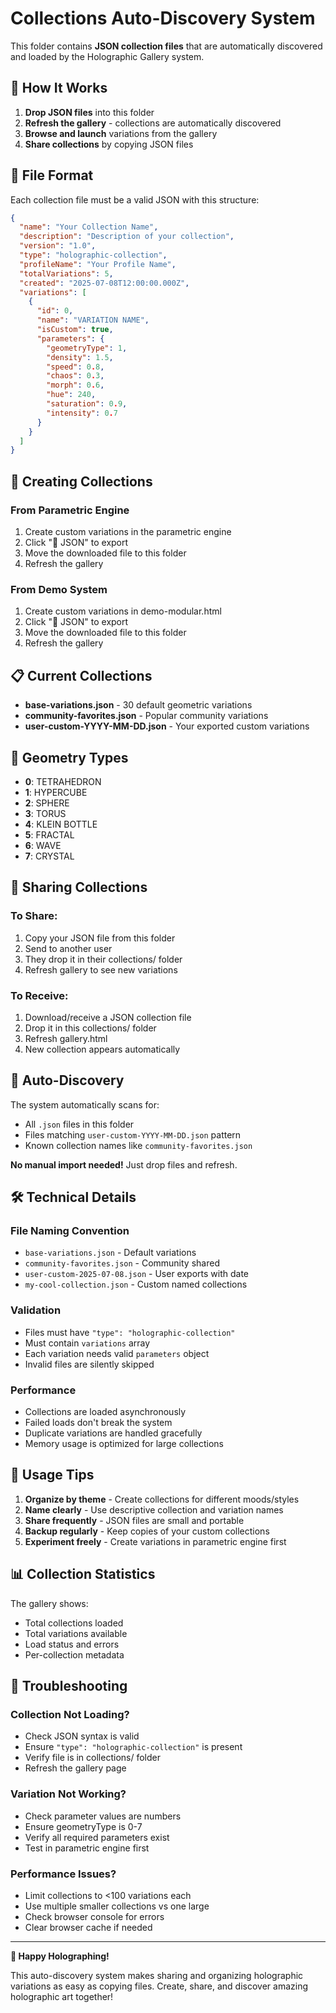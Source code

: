# Collections Auto-Discovery System

This folder contains **JSON collection files** that are automatically discovered and loaded by the Holographic Gallery system.

## 📁 How It Works

1. **Drop JSON files** into this folder
2. **Refresh the gallery** - collections are automatically discovered
3. **Browse and launch** variations from the gallery
4. **Share collections** by copying JSON files

## 🎯 File Format

Each collection file must be a valid JSON with this structure:

```json
{
  "name": "Your Collection Name",
  "description": "Description of your collection",
  "version": "1.0",
  "type": "holographic-collection",
  "profileName": "Your Profile Name",
  "totalVariations": 5,
  "created": "2025-07-08T12:00:00.000Z",
  "variations": [
    {
      "id": 0,
      "name": "VARIATION NAME",
      "isCustom": true,
      "parameters": {
        "geometryType": 1,
        "density": 1.5,
        "speed": 0.8,
        "chaos": 0.3,
        "morph": 0.6,
        "hue": 240,
        "saturation": 0.9,
        "intensity": 0.7
      }
    }
  ]
}
```

## 🔧 Creating Collections

### From Parametric Engine
1. Create custom variations in the parametric engine
2. Click "📄 JSON" to export
3. Move the downloaded file to this folder
4. Refresh the gallery

### From Demo System
1. Create custom variations in demo-modular.html
2. Click "💾 JSON" to export
3. Move the downloaded file to this folder
4. Refresh the gallery

## 📋 Current Collections

- **base-variations.json** - 30 default geometric variations
- **community-favorites.json** - Popular community variations
- **user-custom-YYYY-MM-DD.json** - Your exported custom variations

## 🎨 Geometry Types

- **0**: TETRAHEDRON
- **1**: HYPERCUBE  
- **2**: SPHERE
- **3**: TORUS
- **4**: KLEIN BOTTLE
- **5**: FRACTAL
- **6**: WAVE
- **7**: CRYSTAL

## 🚀 Sharing Collections

### To Share:
1. Copy your JSON file from this folder
2. Send to another user
3. They drop it in their collections/ folder
4. Refresh gallery to see new variations

### To Receive:
1. Download/receive a JSON collection file
2. Drop it in this collections/ folder
3. Refresh gallery.html
4. New collection appears automatically

## 🔄 Auto-Discovery

The system automatically scans for:
- All `.json` files in this folder
- Files matching `user-custom-YYYY-MM-DD.json` pattern
- Known collection names like `community-favorites.json`

**No manual import needed!** Just drop files and refresh.

## 🛠️ Technical Details

### File Naming Convention
- `base-variations.json` - Default variations
- `community-favorites.json` - Community shared
- `user-custom-2025-07-08.json` - User exports with date
- `my-cool-collection.json` - Custom named collections

### Validation
- Files must have `"type": "holographic-collection"`
- Must contain `variations` array
- Each variation needs valid `parameters` object
- Invalid files are silently skipped

### Performance
- Collections are loaded asynchronously
- Failed loads don't break the system
- Duplicate variations are handled gracefully
- Memory usage is optimized for large collections

## 🎯 Usage Tips

1. **Organize by theme** - Create collections for different moods/styles
2. **Name clearly** - Use descriptive collection and variation names
3. **Share frequently** - JSON files are small and portable
4. **Backup regularly** - Keep copies of your custom collections
5. **Experiment freely** - Create variations in parametric engine first

## 📊 Collection Statistics

The gallery shows:
- Total collections loaded
- Total variations available
- Load status and errors
- Per-collection metadata

## 🔧 Troubleshooting

### Collection Not Loading?
- Check JSON syntax is valid
- Ensure `"type": "holographic-collection"` is present
- Verify file is in collections/ folder
- Refresh the gallery page

### Variation Not Working?
- Check parameter values are numbers
- Ensure geometryType is 0-7
- Verify all required parameters exist
- Test in parametric engine first

### Performance Issues?
- Limit collections to <100 variations each
- Use multiple smaller collections vs one large
- Check browser console for errors
- Clear browser cache if needed

---

**🌌 Happy Holographing!**

This auto-discovery system makes sharing and organizing holographic variations as easy as copying files. Create, share, and discover amazing holographic art together!
